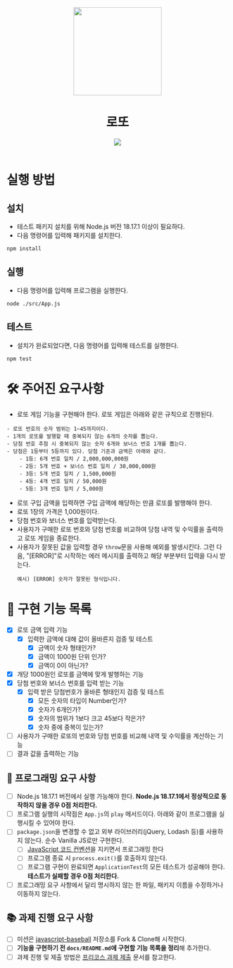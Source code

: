 <div align="center">
<img width="200px;" src="https://cdn3.emoji.gg/default/facebook/slot-machine.png"/>

  <h1 align="middle">로또</h1>
   <img src="https://img.shields.io/badge/node-18.17.1-339933?logo=node.js">
</div>

<br>

# 실행 방법

## 설치

- 테스트 패키지 설치를 위해 Node.js 버전 18.17.1 이상이 필요하다.
- 다음 명령어를 입력해 패키지를 설치한다.

```
npm install
```

## 실행

- 다음 명령어를 입력해 프로그램을 실행한다.

```
node ./src/App.js
```

## 테스트

- 설치가 완료되었다면, 다음 명령어를 입력해 테스트를 실행한다.

```
npm test
```

# 🛠️ 주어진 요구사항

- 로또 게임 기능을 구현해야 한다. 로또 게임은 아래와 같은 규칙으로 진행된다.

```
- 로또 번호의 숫자 범위는 1~45까지이다.
- 1개의 로또를 발행할 때 중복되지 않는 6개의 숫자를 뽑는다.
- 당첨 번호 추첨 시 중복되지 않는 숫자 6개와 보너스 번호 1개를 뽑는다.
- 당첨은 1등부터 5등까지 있다. 당첨 기준과 금액은 아래와 같다.
    - 1등: 6개 번호 일치 / 2,000,000,000원
    - 2등: 5개 번호 + 보너스 번호 일치 / 30,000,000원
    - 3등: 5개 번호 일치 / 1,500,000원
    - 4등: 4개 번호 일치 / 50,000원
    - 5등: 3개 번호 일치 / 5,000원
```

- 로또 구입 금액을 입력하면 구입 금액에 해당하는 만큼 로또를 발행해야 한다.
- 로또 1장의 가격은 1,000원이다.
- 당첨 번호와 보너스 번호를 입력받는다.
- 사용자가 구매한 로또 번호와 당첨 번호를 비교하여 당첨 내역 및 수익률을 출력하고 로또 게임을 종료한다.
- 사용자가 잘못된 값을 입력할 경우 `throw`문을 사용해 예외를 발생시킨다. 그런 다음, "[ERROR]"로 시작하는 에러 메시지를 출력하고 해당 부분부터 입력을 다시 받는다.
  ```
  예시) [ERROR] 숫자가 잘못된 형식입니다.
  ```

# 📌 구현 기능 목록

- [x] 로또 금액 입력 기능
  - [x] 입력한 금액에 대해 값이 올바른지 검증 및 테스트
    - [x] 금액이 숫자 형태인가?
    - [x] 금액이 1000원 단위 인가?
    - [x] 금액이 0이 아닌가?
- [x] 개당 1000원인 로또를 금액에 맞게 발행하는 기능
- [x] 당첨 번호와 보너스 번호를 입력 받는 기능
  - [x] 입력 받은 당첨번호가 올바른 형태인지 검증 및 테스트
    - [x] 모든 숫자의 타입이 Number인가?
    - [x] 숫자가 6개인가?
    - [x] 숫자의 범위가 1보다 크고 45보다 작은가?
    - [x] 숫자 중에 중복이 있는가?
- [ ] 사용자가 구매한 로또의 번호와 당첨 번호를 비교해 내역 및 수익률을 계산하는 기능
- [ ] 결과 값을 출력하는 기능

## 🎯 프로그래밍 요구 사항

- [ ] Node.js 18.17.1 버전에서 실행 가능해야 한다. **Node.js 18.17.1에서 정상적으로 동작하지 않을 경우 0점 처리한다.**
- [ ] 프로그램 실행의 시작점은 `App.js`의 `play` 메서드이다. 아래와 같이 프로그램을 실행시킬 수 있어야 한다.
- [ ] `package.json`을 변경할 수 없고 외부 라이브러리(jQuery, Lodash 등)를 사용하지 않는다. 순수 Vanilla JS로만 구현한다.
  - [ ] [JavaScript 코드 컨벤션](https://github.com/woowacourse/woowacourse-docs/tree/main/styleguide/javascript)을 지키면서 프로그래밍 한다
  - [ ] 프로그램 종료 시 `process.exit()`를 호출하지 않는다.
  - [ ] 프로그램 구현이 완료되면 `ApplicationTest`의 모든 테스트가 성공해야 한다. **테스트가 실패할 경우 0점 처리한다.**
- [ ] 프로그래밍 요구 사항에서 달리 명시하지 않는 한 파일, 패키지 이름을 수정하거나 이동하지 않는다.

## 📚 과제 진행 요구 사항

- [ ] 미션은 [javascript-baseball](https://github.com/woowacourse-precourse/javascript-baseball-6/) 저장소를 Fork & Clone해 시작한다.
- [ ] **기능을 구현하기 전 `docs/README.md`에 구현할 기능 목록을 정리**해 추가한다.
- [ ] 과제 진행 및 제출 방법은 [프리코스 과제 제출](https://github.com/woowacourse/woowacourse-docs/tree/master/precourse) 문서를 참고한다.
